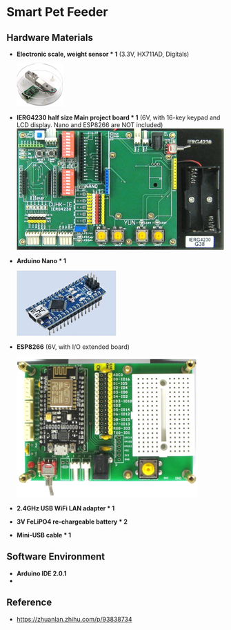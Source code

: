# Smart Pet Feeder

## Hardware Materials
- **Electronic scale, weight sensor * 1** (3.3V, HX711AD, Digitals)

    ![img_4.png](sources/img_4.png)
- **IERG4230 half size Main project board * 1**
(6V, with  16-key keypad and LCD display. Nano and
ESP8266 are NOT included)![img.png](sources/img1.png)
- **Arduino Nano * 1**

    ![img_1.png](sources/img_1.png)
- **ESP8266** (6V, with I/O extended board)

  ![img.png](sources/img.png)
- **2.4GHz USB WiFi LAN adapter * 1**
- **3V FeLiPO4 re-chargeable battery * 2**
- **Mini-USB cable * 1**

## Software Environment
- **Arduino IDE 2.0.1**
- 

## Reference
- https://zhuanlan.zhihu.com/p/93838734